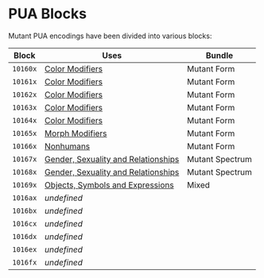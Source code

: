 # PUA Blocks

Mutant PUA encodings have been divided into various blocks:

| Block | Uses | Bundle |
| ---- | ---- | ---- |
| `10160x` | [Color Modifiers](/pua/10160x_10164x_cm.md) | Mutant Form |
| `10161x` | [Color Modifiers](/pua/10160x_10164x_cm.md) | Mutant Form |
| `10162x` | [Color Modifiers](/pua/10160x_10164x_cm.md) | Mutant Form |
| `10163x` | [Color Modifiers](/pua/10160x_10164x_cm.md) | Mutant Form |
| `10164x` | [Color Modifiers](/pua/10160x_10164x_cm.md) | Mutant Form |
| `10165x` | [Morph Modifiers](/pua/10165x_mm.md) | Mutant Form |
| `10166x` | [Nonhumans](/pua/10166x._nonhumans.md) | Mutant Form |
| `10167x` | [Gender, Sexuality and Relationships](/pua/10167x_10168x_gsr.md) | Mutant Spectrum |
| `10168x` | [Gender, Sexuality and Relationships](/pua/10167x_10168x_gsr.md) | Mutant Spectrum |
| `10169x` | [Objects, Symbols and Expressions](/pua/10169x_objects_symbols.md) | Mixed |
| `1016ax` | *undefined* |
| `1016bx` | *undefined* |
| `1016cx` | *undefined* |
| `1016dx` | *undefined* |
| `1016ex` | *undefined* |
| `1016fx` | *undefined* |
